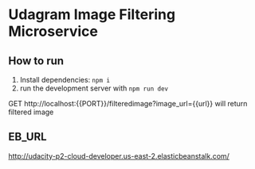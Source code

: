 # Udagram Image Filtering Microservice

## How to run

1. Install dependencies: `npm i`
2. run the development server with `npm run dev`

GET http://localhost:{{PORT}}/filteredimage?image_url={{url}} will return filtered image

## EB_URL
http://udacity-p2-cloud-developer.us-east-2.elasticbeanstalk.com/
